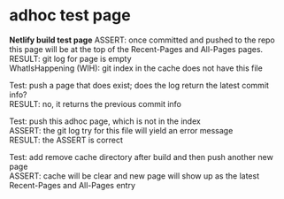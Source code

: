 # adhoc test page

**Netlify build test page**
ASSERT: once committed and pushed to the repo this page will be at the top of the Recent-Pages and All-Pages pages.  
RESULT: git log for page is empty  
WhatIsHappening (WIH): git index in the cache does not have this file  

Test: push a page that does exist; does the log return the latest commit info?  
RESULT: no, it returns the previous commit info  

Test: push this adhoc page, which is not in the index  
ASSERT: the git log try for this file will yield an error message  
RESULT: the ASSERT is correct  

Test: add remove cache directory after build and then push another new page  
ASSERT: cache will be clear and new page will show up as the latest Recent-Pages and All-Pages entry  



